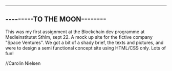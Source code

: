 ----------------------------
---------TO THE MOON--------
----------------------------

This was my first assignment at the Blockchain dev programme
at Medieinstitutet Sthlm, sept 22. A mock up site for the fictive
company "Space Ventures". We got a bit of a shady brief, 
the texts and pictures, and were to design a semi functional 
concept site using HTML/CSS only. Lots of fun!

//Carolin Nielsen
